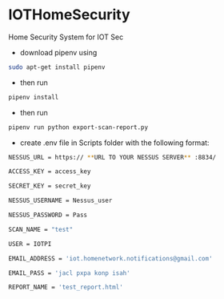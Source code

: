 # IOTHomeSecurity
Home Security System for IOT Sec

- download pipenv using
```bash
sudo apt-get install pipenv
```
- then run
```bash
pipenv install
```
- then run 
```bash
pipenv run python export-scan-report.py
```

- create .env file in Scripts folder with the following format:
```bash
NESSUS_URL = https:// **URL TO YOUR NESSUS SERVER** :8834/

ACCESS_KEY = access_key

SECRET_KEY = secret_key

NESSUS_USERNAME = Nessus_user

NESSUS_PASSWORD = Pass

SCAN_NAME = "test"

USER = IOTPI

EMAIL_ADDRESS = 'iot.homenetwork.notifications@gmail.com'

EMAIL_PASS = 'jacl pxpa konp isah'

REPORT_NAME = 'test_report.html'
```
